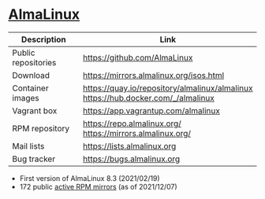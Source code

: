# [AlmaLinux](https://almalinux.org/)

Description            | Link
-----------------------|--------------------------
Public repositories    | <https://github.com/AlmaLinux>
Download               | <https://mirrors.almalinux.org/isos.html>
Container images       | <https://quay.io/repository/almalinux/almalinux><br/><https://hub.docker.com/_/almalinux>
Vagrant box            | <https://app.vagrantup.com/almalinux>
RPM repository         | <https://repo.almalinux.org/><br/><https://mirrors.almalinux.org/>
Mail lists             | <https://lists.almalinux.org>
Bug tracker            | <https://bugs.almalinux.org>

* First version of AlmaLinux 8.3 (2021/02/19)
* 172 public [active RPM mirrors](https://mirrors.almalinux.org) (as of 2021/12/07)

